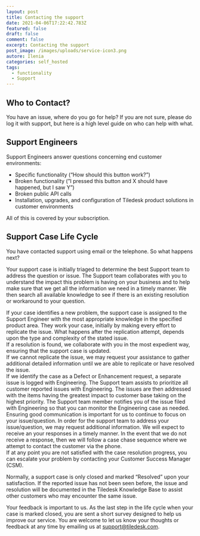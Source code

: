 ```yaml
---
layout: post
title: Contacting the support
date: 2021-04-06T17:22:42.783Z
featured: false
draft: false
comment: false
excerpt: Contacting the support
post_image: /images/uploads/service-icon3.png
autore: Ilenia
categories: self_hosted
tags:
  - functionality
  - Support
---
```

## Who to Contact?

You have an issue, where do you go for help? If you are not sure, please do log it with support, but here is a high level guide on who can help with what.

## Support Engineers

Support Engineers answer questions concerning end customer environments:

* Specific functionality (“How should this button work?”)
* Broken functionality (”I pressed this button and X should have happened, but I saw Y”)
* Broken public API calls
* Installation, upgrades, and configuration of Tiledesk product solutions in customer environments

All of this is covered by your subscription.

## Support Case Life Cycle

You have contacted support using email or the telephone. So what happens next?

Your support case is initially triaged to determine the best Support team to address the question or issue. The Support team collaborates with you to understand the impact this problem is having on your business and to help make sure that we get all the information we need in a timely manner. We then search all available knowledge to see if there is an existing resolution or workaround to your question.

If your case identifies a new problem, the support case is assigned to the Support Engineer with the most appropriate knowledge in the specified product area. They work your case, initially by making every effort to replicate the issue. What happens after the replication attempt, depends upon the type and complexity of the stated issue.\
If a resolution is found, we collaborate with you in the most expedient way, ensuring that the support case is updated.\
If we cannot replicate the issue, we may request your assistance to gather additional detailed information until we are able to replicate or have resolved the issue.\
If we identify the case as a Defect or Enhancement request, a separate issue is logged with Engineering. The Support team assists to prioritize all customer reported issues with Engineering. The issues are then addressed with the items having the greatest impact to customer base taking on the highest priority. The Support team member notifies you of the issue filed with Engineering so that you can monitor the Engineering case as needed.\
Ensuring good communication is important for us to continue to focus on your issue/question. In order for the support team to address your issue/question, we may request additional information. We will expect to receive an your responses in a timely manner. In the event that we do not receive a response, then we will follow a case chase sequence where we attempt to contact the customer via the phone.\
If at any point you are not satisfied with the case resolution progress, you can escalate your problem by contacting your Customer Success Manager (CSM).

Normally, a support case is only closed and marked “Resolved” upon your satisfaction. If the reported issue has not been seen before, the issue and resolution will be documented in the Tiledesk Knowledge Base to assist other customers who may encounter the same issue.

Your feedback is important to us. As the last step in the life cycle when your case is marked closed, you are sent a short survey designed to help us improve our service. You are welcome to let us know your thoughts or feedback at any time by emailing us at support@tiledesk.com.